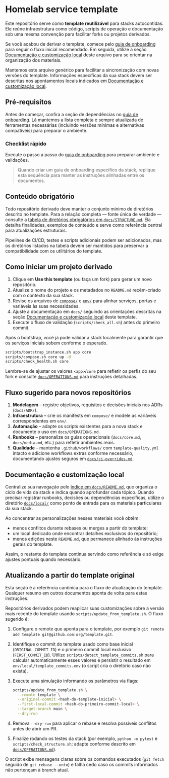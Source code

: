 # Homelab service template

Este repositório serve como **template reutilizável** para stacks autocontidas. Ele reúne infraestrutura como código, scripts de operação e documentação sob uma mesma convenção para facilitar forks ou projetos derivados.

Se você acabou de derivar o template, comece pelo [guia de onboarding](docs/ONBOARDING.md) para seguir o fluxo inicial recomendado. Em seguida, utilize a seção [Documentação e customização local](#documentacao-e-customizacao-local) deste arquivo para se orientar na organização dos materiais.

Mantemos este arquivo genérico para facilitar a sincronização com novas versões do template. Informações específicas da sua stack devem ser descritas nos apontamentos locais indicados em [Documentação e customização local](#documentacao-e-customizacao-local).

## Pré-requisitos

Antes de começar, confira a seção de dependências no [guia de onboarding](docs/ONBOARDING.md). Lá mantemos a lista completa e
sempre atualizada de ferramentas necessárias (incluindo versões mínimas e alternativas compatíveis) para preparar o ambiente.

### Checklist rápido

Execute o passo a passo do [guia de onboarding](docs/ONBOARDING.md) para preparar ambiente e validações.

> Quando criar um guia de onboarding específico da stack, replique esta sequência para manter as instruções alinhadas entre os documentos.

## Conteúdo obrigatório

Todo repositório derivado deve manter o conjunto mínimo de diretórios descrito no template. Para a relação completa — fonte única de verdade — consulte a [tabela de diretórios obrigatórios em `docs/STRUCTURE.md`](docs/STRUCTURE.md#diretórios-obrigatórios). Ela detalha finalidades, exemplos de conteúdo e serve como referência central para atualizações estruturais.

Pipelines de CI/CD, testes e scripts adicionais podem ser adicionados, mas os diretórios listados na tabela devem ser mantidos para preservar a compatibilidade com os utilitários do template.

## Como iniciar um projeto derivado

1. Clique em **Use this template** (ou faça um fork) para gerar um novo repositório.
2. Atualize o nome do projeto e os metadados no `README.md` recém-criado com o contexto da sua stack.
3. Revise os arquivos de [`compose/`](docs/COMPOSE_GUIDE.md) e [`env/`](env/README.md) para alinhar serviços, portas e variáveis às suas necessidades.
4. Ajuste a documentação em `docs/` seguindo as orientações descritas na seção [Documentação e customização local](#documentacao-e-customizacao-local) deste template.
5. Execute o fluxo de validação (`scripts/check_all.sh`) antes do primeiro commit.

Após o bootstrap, você já pode validar a stack localmente para garantir que os serviços iniciais sobem conforme o esperado.

```bash
scripts/bootstrap_instance.sh app core
scripts/compose.sh core up -d
scripts/check_health.sh core
```

Lembre-se de ajustar os valores `<app>`/`core` para refletir os perfis do seu fork e consulte [`docs/OPERATIONS.md`](docs/OPERATIONS.md) para instruções detalhadas.

## Fluxo sugerido para novos repositórios

1. **Modelagem** – registre objetivos, requisitos e decisões iniciais nos ADRs (`docs/ADR/`).
2. **Infraestrutura** – crie os manifests em `compose/` e modele as variáveis correspondentes em `env/`.
3. **Automação** – adapte os scripts existentes para a nova stack e documente o uso em `docs/OPERATIONS.md`.
4. **Runbooks** – personalize os guias operacionais (`docs/core.md`, `docs/media.md`, etc.) para refletir ambientes reais.
5. **Qualidade** – mantenha `.github/workflows/` com `template-quality.yml` intacto e adicione workflows extras conforme necessário, documentando ajustes seguros em [`docs/ci-overrides.md`](docs/ci-overrides.md).

<a id="documentacao-e-customizacao-local"></a>
## Documentação e customização local

Centralize sua navegação pelo [índice em `docs/README.md`](docs/README.md), que organiza o ciclo de vida da stack e indica quando aprofundar cada tópico. Quando precisar registrar runbooks, decisões ou dependências específicas, utilize o diretório [`docs/local/`](docs/local/README.md) como ponto de entrada para os materiais particulares da sua stack.

Ao concentrar as personalizações nesses materiais você obtém:
- menos conflitos durante rebases ou merges a partir do template;
- um local dedicado onde encontrar detalhes exclusivos do repositório;
- menos edições neste `README.md`, que permanece alinhado às instruções gerais do template.

Assim, o restante do template continua servindo como referência e só exige ajustes pontuais quando necessário.

## Atualizando a partir do template original

Esta seção é a referência canônica para o fluxo de atualização do template. Qualquer resumo em outros documentos
aponta de volta para estas instruções.

Repositórios derivados podem reaplicar suas customizações sobre a versão mais recente do template usando
`scripts/update_from_template.sh`. O fluxo sugerido é:

1. Configure o remote que aponta para o template, por exemplo `git remote add template git@github.com:org/template.git`.
2. Identifique o commit do template usado como base inicial (`ORIGINAL_COMMIT_ID`) e o primeiro commit local exclusivo
   (`FIRST_COMMIT_ID`). Utilize `scripts/detect_template_commits.sh` para calcular automaticamente esses valores e
   persistir o resultado em `env/local/template_commits.env` (o script cria o diretório caso não exista).
3. Execute uma simulação informando os parâmetros via flags:

   ```bash
   scripts/update_from_template.sh \
     --remote template \
     --original-commit <hash-do-template-inicial> \
     --first-local-commit <hash-do-primeiro-commit-local> \
     --target-branch main \
     --dry-run
   ```

4. Remova `--dry-run` para aplicar o rebase e resolva possíveis conflitos antes de abrir um PR.
5. Finalize rodando os testes da stack (por exemplo, `python -m pytest` e `scripts/check_structure.sh`; adapte conforme
   descrito em [`docs/OPERATIONS.md`](docs/OPERATIONS.md)).

O script exibe mensagens claras sobre os comandos executados (`git fetch` seguido de `git rebase --onto`) e falha cedo caso
os commits informados não pertençam à branch atual.

